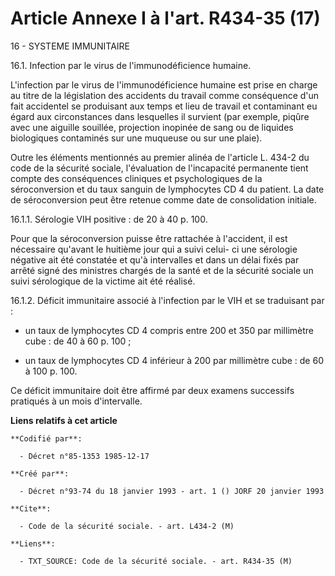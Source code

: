 # Article Annexe I à l'art. R434-35 (17)

16 - SYSTEME IMMUNITAIRE 

16.1. Infection par le virus de l'immunodéficience humaine.

L'infection par le virus de l'immunodéficience humaine est prise en charge au titre de la législation des accidents du
travail comme conséquence d'un fait accidentel se produisant aux temps et lieu de travail et contaminant eu égard aux
circonstances dans lesquelles il survient (par exemple, piqûre avec une aiguille souillée, projection inopinée de sang ou de
liquides biologiques contaminés sur une muqueuse ou sur une plaie).

Outre les éléments mentionnés au premier alinéa de l'article L. 434-2 du code de la sécurité sociale, l'évaluation de
l'incapacité permanente tient compte des conséquences cliniques et psychologiques de la séroconversion et du taux sanguin de
lymphocytes CD 4 du patient. La date de séroconversion peut être retenue comme date de consolidation initiale.

16.1.1. Sérologie VIH positive : de 20 à 40 p. 100.

Pour que la séroconversion puisse être rattachée à l'accident, il est nécessaire qu'avant le huitième jour qui a suivi celui-
ci une sérologie négative ait été constatée et qu'à intervalles et dans un délai fixés par arrêté signé des ministres chargés
de la santé et de la sécurité sociale un suivi sérologique de la victime ait été réalisé.

16.1.2. Déficit immunitaire associé à l'infection par le VIH et se traduisant par :

- un taux de lymphocytes CD 4 compris entre 200 et 350 par millimètre cube : de 40 à 60 p. 100 ;

- un taux de lymphocytes CD 4 inférieur à 200 par millimètre cube : de 60 à 100 p. 100.

Ce déficit immunitaire doit être affirmé par deux examens successifs pratiqués à un mois d'intervalle.

**Liens relatifs à cet article**

	**Codifié par**:

	  - Décret n°85-1353 1985-12-17

	**Créé par**:

	  - Décret n°93-74 du 18 janvier 1993 - art. 1 () JORF 20 janvier 1993

	**Cite**:

	  - Code de la sécurité sociale. - art. L434-2 (M)

	**Liens**:

	  - TXT_SOURCE: Code de la sécurité sociale. - art. R434-35 (M)

